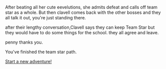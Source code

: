 After beating all her cute eevelutions, she admits defeat and calls off team star as a whole. But then clavell comes back with the other bosses and they all talk it out, you're just standing there.

after their lengthy conversation,Clavell says they can keep Team Star but they would have to do some things for the school. they all agree and leave.

penny thanks you.

You've finished the team star path.

[Start a new adventure!](wake-up.md)